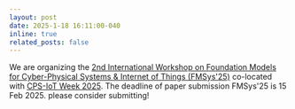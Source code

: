 ```yaml
---
layout: post
date: 2025-1-18 16:11:00-040
inline: true
related_posts: false
---
```


We are organizing the [2nd International Workshop on Foundation Models for Cyber-Physical Systems & Internet of Things (FMSys'25)](https://fmsys-org.github.io/2025/index.html) co-located with [CPS-IoT Week 2025](https://cps-iot-week2025.ics.uci.edu/). The deadline of paper submission FMSys'25 is 15 Feb 2025. please consider submitting!


